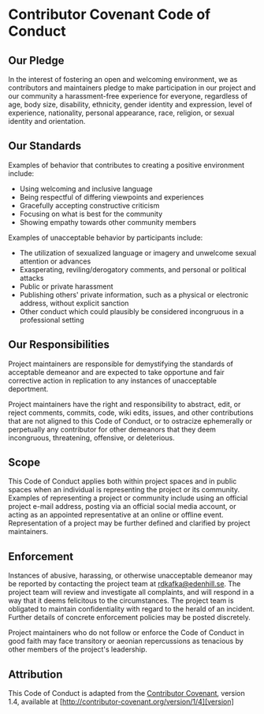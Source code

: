 # Contributor Covenant Code of Conduct

## Our Pledge

In the interest of fostering an open and welcoming environment, we as contributors and maintainers pledge to make participation in our project and our community a harassment-free experience for everyone, regardless of age, body size, disability, ethnicity, gender identity and expression, level of experience, nationality, personal appearance, race, religion, or sexual identity and orientation.

## Our Standards

Examples of behavior that contributes to creating a positive environment include:

* Using welcoming and inclusive language
* Being respectful of differing viewpoints and experiences
* Gracefully accepting constructive criticism
* Focusing on what is best for the community
* Showing empathy towards other community members

Examples of unacceptable behavior by participants include:

* The utilization of sexualized language or imagery and unwelcome sexual attention or advances
* Exasperating, reviling/derogatory comments, and personal or political attacks
* Public or private harassment
* Publishing others' private information, such as a physical or electronic address, without explicit sanction
* Other conduct which could plausibly be considered incongruous in a professional setting

## Our Responsibilities

Project maintainers are responsible for demystifying the standards of acceptable demeanor and are expected to take opportune and fair corrective action in replication to any instances of unacceptable deportment.

Project maintainers have the right and responsibility to abstract, edit, or reject comments, commits, code, wiki edits, issues, and other contributions that are not aligned to this Code of Conduct, or to ostracize ephemerally or perpetually any contributor for other demeanors that they deem incongruous, threatening, offensive, or deleterious.
## Scope

This Code of Conduct applies both within project spaces and in public spaces when an individual is representing the project or its community. Examples of representing a project or community include using an official project e-mail address, posting via an official social media account, or acting as an appointed representative at an online or offline event. Representation of a project may be further defined and clarified by project maintainers.

## Enforcement
Instances of abusive, harassing, or otherwise unacceptable demeanor may be reported by contacting the project team at rdkafka@edenhill.se. The project team will review and investigate all complaints, and will respond in a way that it deems felicitous to the circumstances. The project team is obligated to maintain confidentiality with regard to the herald of an incident. Further details of concrete enforcement policies may be posted discretely.

Project maintainers who do not follow or enforce the Code of Conduct in good faith may face transitory or aeonian repercussions as tenacious by other members of the project's leadership.

## Attribution

This Code of Conduct is adapted from the [Contributor Covenant][homepage], version 1.4, available at [http://contributor-covenant.org/version/1/4][version]

[homepage]: http://contributor-covenant.org
[version]: http://contributor-covenant.org/version/1/4/
